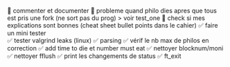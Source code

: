 🔘 commenter et documenter 
🔘 probleme quand philo dies apres que tous est pris une fork (ne sort pas du prog) > voir test_one
🔘 check si mes explications sont bonnes (cheat sheet bullet points dans le cahier)
✅ faire un mini tester
<br />
✅ tester valgrind leaks (linux)
✅ parsing
✅ vérif le nb max de philos en correction
✅ add time to die et number must eat
✅  nettoyer blocknum/moni
✅  nettoyer fflush
✅  print les changements de status
✅  ft_exit